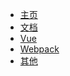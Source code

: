 * [主页](/)
* [文档](guide.md)
* [Vue](vue.md)
* [Webpack](webpack.md)
* [其他](other.md)
  <!-- * [Vue Router](vue/vue-router.md)
  * [Vuex](vue/vuex.md) -->